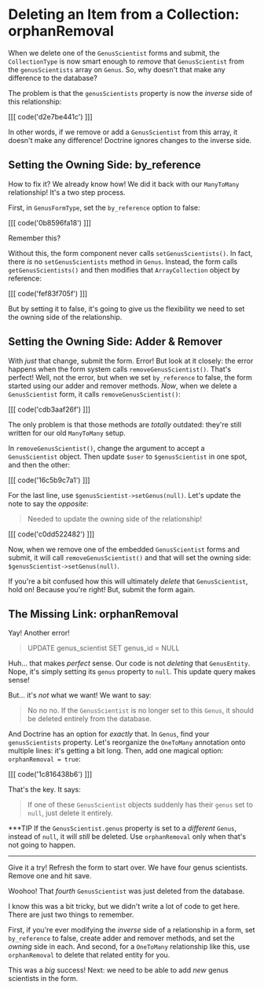 # Deleting an Item from a Collection: orphanRemoval

When we delete one of the `GenusScientist` forms and submit, the `CollectionType`
is now smart enough to *remove* that `GenusScientist` from the `genusScientists`
array on `Genus`. So, why doesn't that make any difference to the database?

The problem is that the `genusScientists` property is now the *inverse* side of
this relationship:

[[[ code('d2e7be441c') ]]]

In other words, if we remove or add a `GenusScientist` from this array, it doesn't
make any difference! Doctrine ignores changes to the inverse side.

## Setting the Owning Side: by_reference

How to fix it? We already know how! We did it back with our `ManyToMany` relationship!
It's a two step process.

First, in `GenusFormType`, set the `by_reference` option to false:

[[[ code('0b8596fa18') ]]]

Remember this?

Without this, the form component never calls `setGenusScientists()`. In fact, there
*is* no `setGenusScientists` method in `Genus`. Instead, the form calls `getGenusScientists()`
and then modifies that `ArrayCollection` object by reference:

[[[ code('fef83f705f') ]]]

But by setting it to false, it's going to give us the flexibility we need to
set the owning side of the relationship.

## Setting the Owning Side: Adder & Remover

With *just* that change, submit the form. Error! But look at it closely: the error
happens when the form system calls `removeGenusScientist()`. That's perfect! Well,
not the error, but when we set `by_reference` to false, the form started using our
adder and remover methods. *Now*, when we delete a `GenusScientist` form, it calls
`removeGenusScientist()`:

[[[ code('cdb3aaf26f') ]]]

The only problem is that those methods are *totally* outdated: they're still written
for our old `ManyToMany` setup.

In `removeGenusScientist()`, change the argument to accept a `GenusScientist` object.
Then update `$user` to `$genusScientist` in one spot, and then the other:

[[[ code('16c5b9c7a1') ]]]

For the last line, use `$genusScientist->setGenus(null)`. Let's update the note to say
the *opposite*:

> Needed to update the owning side of the relationship!

[[[ code('c0dd522482') ]]]

Now, when we remove one of the embedded `GenusScientist` forms and submit, it will
call `removeGenusScientist()` and that will set the owning side:
`$genusScientist->setGenus(null)`.

If you're a bit confused how this will ultimately *delete* that `GenusScientist`,
hold on! Because you're right! But, submit the form again.

## The Missing Link: orphanRemoval

Yay! Another error!

> UPDATE genus_scientist SET genus_id = NULL

Huh... that makes *perfect* sense. Our code is not *deleting* that `GenusEntity`.
Nope, it's simply setting its `genus` property to `null`. This update query makes
sense!

But... it's *not* what we want! We want to say:

> No no no. If the `GenusScientist` is no longer set to this `Genus`,
> it should be deleted entirely from the database.

And Doctrine has an option for *exactly* that. In `Genus`, find your `genusScientists`
property. Let's reorganize the `OneToMany` annotation onto multiple lines: it's getting
a bit long. Then, add one magical option: `orphanRemoval = true`:

[[[ code('1c816438b6') ]]]

That's the key. It says:

> If one of these `GenusScientist` objects suddenly has their `genus` set to `null`,
> just delete it entirely.

***TIP
If the `GenusScientist.genus` property is set to a *different* `Genus`,
instead of `null`, it will *still* be deleted. Use `orphanRemoval` only
when that's not going to happen.
***

Give it a try! Refresh the form to start over. We have four genus scientists.
Remove one and hit save. 

Woohoo! That *fourth* `GenusScientist` was just deleted from the database.

I know this was a bit tricky, but we didn't write a lot of code to get here. There are
just two things to remember.

First, if you're ever modifying the *inverse* side of a relationship in a form, set
`by_reference` to false, create adder and remover methods, and set the *owning*
side in each. And second, for a `OneToMany` relationship like this, use `orphanRemoval`
to delete that related entity for you.

This was a *big* success! Next: we need to be able to add *new* genus scientists
in the form.
